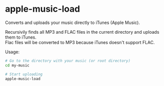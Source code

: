 # apple-music-load
Converts and uploads your music directly to iTunes (Apple Music).

Recursivily finds all MP3 and FLAC files in the current directory and uploads them to iTunes.  
Flac files will be converted to MP3 because iTunes doesn't support FLAC.

Usage:
```sh
# Go to the directory with your music (or root directory)
cd my-music

# Start uploading
apple-music-load
```
